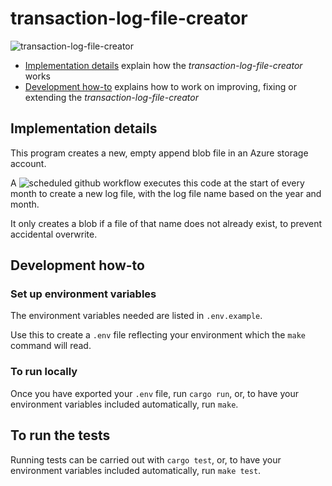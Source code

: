 # transaction-log-file-creator

![transaction-log-file-creator](https://github.com/MHRA/products/workflows/transaction-logs/transaction-log-file-creator-master/badge.svg)

- [Implementation details](#implementation-details) explain how the _transaction-log-file-creator_ works
- [Development how-to](#development-how-to) explains how to work on improving, fixing or extending the _transaction-log-file-creator_

## Implementation details

This program creates a new, empty append blob file in an Azure storage account.

A ![scheduled github workflow](../../.github/workflows/transaction-logs/scheduled-transaction-log-file-creator.yaml) executes this code at the start of every month to create a new log file, with the log file name based on the year and month.

It only creates a blob if a file of that name does not already exist, to prevent accidental overwrite.

## Development how-to

### Set up environment variables

The environment variables needed are listed in `.env.example`.

Use this to create a `.env` file reflecting your environment which the `make` command will read.

### To run locally

Once you have exported your `.env` file, run `cargo run`, or, to have your environment variables included automatically, run `make`.

## To run the tests

Running tests can be carried out with `cargo test`, or, to have your environment variables included automatically, run `make test`.

